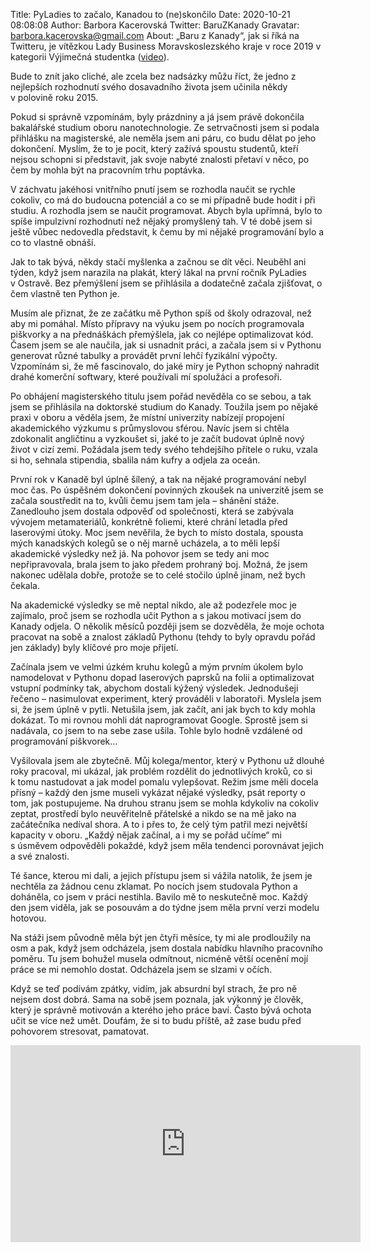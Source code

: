 Title: PyLadies to začalo, Kanadou to (ne)skončilo
Date: 2020-10-21 08:08:08
Author: Barbora Kacerovská
Twitter: BaruZKanady
Gravatar: barbora.kacerovska@gmail.com
About: „Baru z Kanady“, jak si říká na Twitteru, je vítězkou Lady Business Moravskoslezského kraje v roce 2019 v kategorii Výjimečná studentka ([video](https://www.youtube.com/watch?v=JkszlXTrHOs)).


Bude to znít jako cliché, ale zcela bez nadsázky můžu říct, že jedno z nejlepších rozhodnutí svého dosavadního života jsem učinila někdy v polovině roku 2015.

Pokud si správně vzpomínám, byly prázdniny a já jsem právě dokončila bakalářské studium oboru nanotechnologie. Ze setrvačnosti jsem si podala přihlášku na magisterské, ale neměla jsem ani páru, co budu dělat po jeho dokončení. Myslím, že to je pocit, který zažívá spoustu studentů, kteří nejsou schopni si představit, jak svoje nabyté znalosti přetaví v něco, po čem by mohla být na pracovním trhu poptávka.

V záchvatu jakéhosi vnitřního pnutí jsem se rozhodla naučit se rychle cokoliv, co má do budoucna potenciál a co se mi případně bude hodit i při studiu. A rozhodla jsem se naučit programovat. Abych byla upřímná, bylo to spíše impulzivní rozhodnutí než nějaký promyšlený tah. V té době jsem si ještě vůbec nedovedla představit, k čemu by mi nějaké programování bylo a co to vlastně obnáší.

Jak to tak bývá, někdy stačí myšlenka a začnou se dít věci. Neuběhl ani týden, když jsem narazila na plakát, který lákal na první ročník PyLadies v Ostravě. Bez přemýšlení jsem se přihlásila a dodatečně začala zjišťovat, o čem vlastně ten Python je.

Musím ale přiznat, že ze začátku mě Python spíš od školy odrazoval, než aby mi pomáhal. Místo přípravy na výuku jsem po nocích programovala piškvorky a na přednáškách přemýšlela, jak co nejlépe optimalizovat kód. Časem jsem se ale naučila, jak si usnadnit práci, a začala jsem si v Pythonu generovat různé tabulky a provádět první lehčí fyzikální výpočty. Vzpomínám si, že mě fascinovalo, do jaké míry je Python schopný nahradit drahé komerční softwary, které používali mí spolužáci a profesoři.

Po obhájení magisterského titulu jsem pořád nevěděla co se sebou, a tak jsem se přihlásila na doktorské studium do Kanady. Toužila jsem po nějaké praxi v oboru a věděla jsem, že místní univerzity nabízejí propojení akademického výzkumu s průmyslovou sférou. Navíc jsem si chtěla zdokonalit angličtinu a vyzkoušet si, jaké to je začít budovat úplně nový život v cizí zemi. Požádala jsem tedy svého tehdejšího přítele o ruku, vzala si ho, sehnala stipendia, sbalila nám kufry a odjela za oceán.

První rok v Kanadě byl úplně šílený, a tak na nějaké programování nebyl moc čas. Po úspěšném dokončení povinných zkoušek na univerzitě jsem se začala soustředit na to, kvůli čemu jsem tam jela – shánění stáže. Zanedlouho jsem dostala odpověď od společnosti, která se zabývala vývojem metamateriálů, konkrétně foliemi, které chrání letadla před laserovými útoky. Moc jsem nevěřila, že bych to místo dostala, spousta mých kanadských kolegů se o něj marně ucházela, a to měli lepší akademické výsledky než já. Na pohovor jsem se tedy ani moc nepřipravovala, brala jsem to jako předem prohraný boj. Možná, že jsem nakonec udělala dobře, protože se to celé stočilo úplně jinam, než bych čekala.

Na akademické výsledky se mě neptal nikdo, ale až podezřele moc je zajímalo, proč jsem se rozhodla učit Python a s jakou motivací jsem do Kanady odjela. O několik měsíců později jsem se dozvěděla, že moje ochota pracovat na sobě a znalost základů Pythonu (tehdy to byly opravdu pořád jen základy) byly klíčové pro moje přijetí.

Začínala jsem ve velmi úzkém kruhu kolegů a mým prvním úkolem bylo namodelovat v Pythonu dopad laserových paprsků na folii a optimalizovat vstupní podmínky tak, abychom dostali kýžený výsledek. Jednodušeji řečeno – nasimulovat experiment, který prováděli v laboratoři. Myslela jsem si, že jsem úplně v pytli. Netušila jsem, jak začít, ani jak bych to kdy mohla dokázat. To mi rovnou mohli dát naprogramovat Google. Sprostě jsem si nadávala, co jsem to na sebe zase ušila. Tohle bylo hodně vzdálené od programování piškvorek…

Vyšilovala jsem ale zbytečně. Můj kolega/mentor, který v Pythonu už dlouhé roky pracoval, mi ukázal, jak problém rozdělit do jednotlivých kroků, co si k tomu nastudovat a jak model pomalu vylepšovat. Režim jsme měli docela přísný – každý den jsme museli vykázat nějaké výsledky, psát reporty o tom, jak postupujeme. Na druhou stranu jsem se mohla kdykoliv na cokoliv zeptat, prostředí bylo neuvěřitelně přátelské a nikdo se na mě jako na začátečníka nedíval shora. A to i přes to, že celý tým patřil mezi největší kapacity v oboru. „Každý nějak začínal, a i my se pořád učíme“ mi s úsměvem odpověděli pokaždé, když jsem měla tendenci porovnávat jejich a své znalosti.

Té šance, kterou mi dali, a jejich přístupu jsem si vážila natolik, že jsem je nechtěla za žádnou cenu zklamat. Po nocích jsem studovala Python a doháněla, co jsem v práci nestihla. Bavilo mě to neskutečně moc. Každý den jsem viděla, jak se posouvám a do týdne jsem měla první verzi modelu hotovou.

Na stáži jsem původně měla být jen čtyři měsíce, ty mi ale prodloužily na osm a pak, když jsem odcházela, jsem dostala nabídku hlavního pracovního poměru. Tu jsem bohužel musela odmítnout, nicméně větší ocenění mojí práce se mi nemohlo dostat. Odcházela jsem se slzami v očích.

Když se teď podívám zpátky, vidím, jak absurdní byl strach, že pro ně nejsem dost dobrá. Sama na sobě jsem poznala, jak výkonný je člověk, který je správně motivován a kterého jeho práce baví. Často bývá ochota učit se více než umět. Doufám, že si to budu příště, až zase budu před pohovorem stresovat, pamatovat.

<iframe width="560" height="315" src="https://www.youtube.com/embed/JkszlXTrHOs" frameborder="0" allow="accelerometer; autoplay; clipboard-write; encrypted-media; gyroscope; picture-in-picture" allowfullscreen></iframe>
